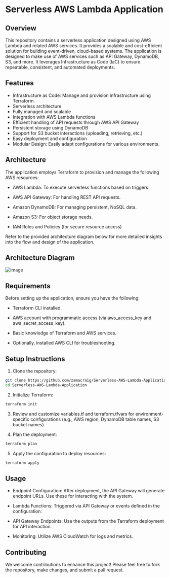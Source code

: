 # Serverless AWS Lambda Application

## Overview
This repository contains a serverless application designed using AWS Lambda and related AWS services. It provides a scalable and cost-efficient solution for building event-driven, cloud-based systems. The application is designed to make use of AWS services such as API Gateway, DynamoDB, S3, and more. It leverages Infrastructure as Code (IaC) to ensure repeatable, consistent, and automated deployments.

## Features
- Infrastructure as Code: Manage and provision infrastructure using Terraform.
- Serverless architecture
- Fully managed and scalable
- Integration with AWS Lambda functions
- Efficient handling of API requests through AWS API Gateway
- Persistent storage using DynamoDB
- Support for S3 bucket interactions (uploading, retrieving, etc.)
- Easy deployment and configuration
- Modular Design: Easily adapt configurations for various environments.

## Architecture
The application employs Terraform to provision and manage the following AWS resources:

- AWS Lambda: To execute serverless functions based on triggers.

- AWS API Gateway: For handling REST API requests.

- Amazon DynamoDB: For managing persistent, NoSQL data.

- Amazon S3: For object storage needs.
  
- IAM Roles and Policies (for secure resource access)

Refer to the provided architecture diagram below for more detailed insights into the flow and design of the application.

## Architecture Diagram
![image](https://github.com/user-attachments/assets/0882b3f4-5717-4ce7-a98f-bd5ce06812a9)


## Requirements
Before setting up the application, ensure you have the following:

- Terraform CLI installed.

- AWS account with programmatic access (via aws_access_key and aws_secret_access_key).

- Basic knowledge of Terraform and AWS services.

- Optionally, installed AWS CLI for troubleshooting.

## Setup Instructions
1. Clone the repository:

```bash
git clone https://github.com/zamacraig/Serverless-AWS-Lambda-Application.git
cd Serverless-AWS-Lambda-Application
```

2. Initialize Terraform:

```bash
terraform init
```

3. Review and customize variables.tf and terraform.tfvars for environment-specific configurations (e.g., AWS region, DynamoDB table names, S3 bucket names).

4. Plan the deployment:

```bash
terraform plan
```

5. Apply the configuration to deploy resources:

```bash
terraform apply
```

## Usage
- Endpoint Configuration: After deployment, the API Gateway will generate endpoint URLs. Use these for interacting with the system.

- Lambda Functions: Triggered via API Gateway or events defined in the configuration.

- API Gateway Endpoints: Use the outputs from the Terraform deployment for API interaction.

- Monitoring: Utilize AWS CloudWatch for logs and metrics.

## Contributing
We welcome contributions to enhance this project! Please feel free to fork the repository, make changes, and submit a pull request.
